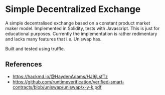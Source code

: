 # Simple Decentralized Exchange
A simple decentralised exchange based on a constant product market maker model. Implemented in Solidity, tests with Javascript. 
This is just for educational purposes. Currently the implementation is rather redimentary and lacks many features that i.e. Uniswap has.

Built and tested using truffle.

## References
- https://hackmd.io/@HaydenAdams/HJ9jLsfTz
- https://github.com/runtimeverification/verified-smart-contracts/blob/uniswap/uniswap/x-y-k.pdf

